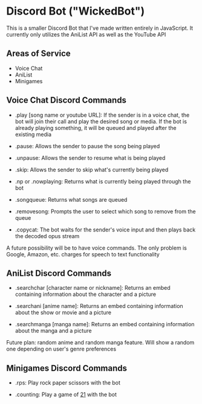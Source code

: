 # Discord Bot ("WickedBot")
This is a smaller Discord Bot that I've made written entirely in JavaScript. It currently only utilizes the AniList API as well as the YouTube API

## Areas of Service
* Voice Chat
* AniList
* Minigames

## Voice Chat Discord Commands
* .play [song name or youtube URL]: If the sender is in a voice chat, the bot will join their call and play the desired song or media. If the bot is already playing something, it will be queued and played after the existing media

* .pause: Allows the sender to pause the song being played

* .unpause: Allows the sender to resume what is being played

* .skip: Allows the sender to skip what's currently being played

* .np or .nowplaying: Returns what is currently being played through the bot

* .songqueue: Returns what songs are queued

* .removesong: Prompts the user to select which song to remove from the queue

* .copycat: The bot waits for the sender's voice input and then plays back the decoded opus stream

A future possibility will be to have voice commands. The only problem is Google, Amazon, etc. charges for speech to text functionality


## AniList Discord Commands
* .searchchar [character name or nickname]: Returns an embed containing information about the character and a picture

* .searchani [anime name]: Returns an embed containing information about the show or movie and a picture

* .searchmanga [manga name]: Returns an embed containing information about the manga and a picture

Future plan: random anime and random manga feature. Will show a random one depending on user's genre preferences

## Minigames Discord Commands
* .rps: Play rock paper scissors with the bot

* .counting: Play a game of [21](https://en.wikipedia.org/wiki/21_(drinking_game)#:~:text=21%2C%20Bagram%2C%20or%20Twenty%20Plus,and%20starts%20the%20new%20round.) with the bot

